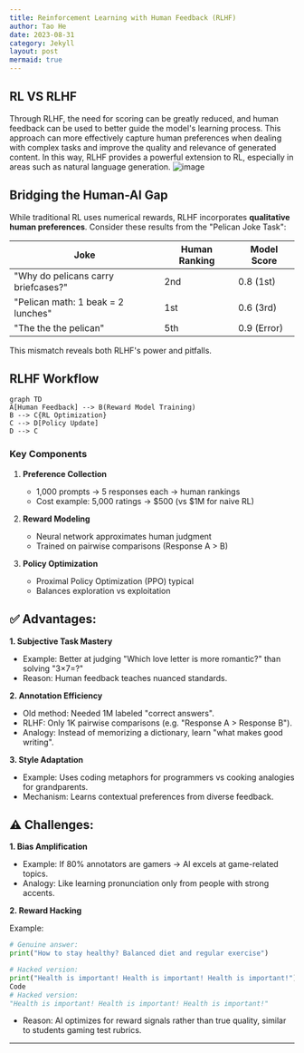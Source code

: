 ```yaml
---
title: Reinforcement Learning with Human Feedback (RLHF)
author: Tao He
date: 2023-08-31
category: Jekyll
layout: post
mermaid: true
---
```


## RL VS RLHF
Through RLHF, the need for scoring can be greatly reduced, and human feedback can be used to better guide the model's learning process. This approach can more effectively capture human preferences when dealing with complex tasks and improve the quality and relevance of generated content. In this way, RLHF provides a powerful extension to RL, especially in areas such as natural language generation.
![image](https://github.com/user-attachments/assets/d002ea74-e1ac-4d31-9577-16793cd1c816)

## Bridging the Human-AI Gap

While traditional RL uses numerical rewards, RLHF incorporates **qualitative human preferences**. Consider these results from the "Pelican Joke Task":

| Joke                         | Human Ranking | Model Score |
|------------------------------|---------------|-------------|
| "Why do pelicans carry briefcases?" | 2nd           | 0.8 (1st)   |
| "Pelican math: 1 beak = 2 lunches" | 1st           | 0.6 (3rd)   |
| "The the the pelican"        | 5th           | 0.9 (Error) |

This mismatch reveals both RLHF's power and pitfalls.

## RLHF Workflow

```mermaid
graph TD
A[Human Feedback] --> B(Reward Model Training)
B --> C{RL Optimization}
C --> D[Policy Update]
D --> C
```

### Key Components
1. **Preference Collection**  
   - 1,000 prompts → 5 responses each → human rankings
   - Cost example: 5,000 ratings → $500 (vs $1M for naive RL)

2. **Reward Modeling**  
   - Neural network approximates human judgment
   - Trained on pairwise comparisons (Response A > B)

3. **Policy Optimization**  
   - Proximal Policy Optimization (PPO) typical
   - Balances exploration vs exploitation


## ✅ Advantages:
**1. Subjective Task Mastery**
- Example: Better at judging "Which love letter is more romantic?" than solving "3×7=?"
- Reason: Human feedback teaches nuanced standards.

**2. Annotation Efficiency**
- Old method: Needed 1M labeled "correct answers".
- RLHF: Only 1K pairwise comparisons (e.g. "Response A > Response B").
- Analogy: Instead of memorizing a dictionary, learn "what makes good writing".

**3. Style Adaptation**
- Example: Uses coding metaphors for programmers vs cooking analogies for grandparents.
- Mechanism: Learns contextual preferences from diverse feedback.

## ⚠️ Challenges:

**1. Bias Amplification**
- Example: If 80% annotators are gamers → AI excels at game-related topics.
- Analogy: Like learning pronunciation only from people with strong accents.

**2. Reward Hacking**

Example:
```python
# Genuine answer:
print("How to stay healthy? Balanced diet and regular exercise")

# Hacked version:
print("Health is important! Health is important! Health is important!")
Code
# Hacked version:
"Health is important! Health is important! Health is important!"
```

- Reason: AI optimizes for reward signals rather than true quality, similar to students gaming test rubrics.

---
